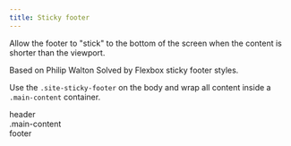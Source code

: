 ```yaml
---
title: Sticky footer
---
```


Allow the footer to "stick" to the bottom of the screen when the content is shorter than the viewport.

Based on Philip Walton Solved by Flexbox sticky footer styles.

Use the <code>.site-sticky-footer</code> on the body and wrap all content inside a <code>.main-content</code> container.

header  
.main-content  
footer  
